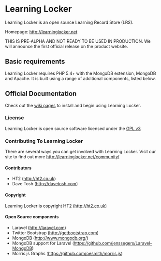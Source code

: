 Learning Locker
================

Learning Locker is an open source Learning Record Store (LRS).

Homepage: http://learninglocker.net

THIS IS PRE-ALPHA AND NOT READY TO BE USED IN PRODUCTION. We will announce the first official release on the product website.

## Basic requirements

Learning Locker requires PHP 5.4+ with the MongoDB extension, MongoDB and Apache. It is built using a range of additional components, listed below.

## Official Documentation

Check out the [wiki pages](https://github.com/davetosh/LearningLocker/wiki) to install and begin using Learning Locker.

### License

Learning Locker is open source software licensed under the [GPL v3](http://opensource.org/licenses/GPL-3.0)

### Contributing To Learning Locker

There are several ways you can get involved with Learning Locker. Visit our site to find out more http://learninglocker.net/community/

#### Contributors

* HT2 (http://ht2.co.uk)
* Dave Tosh (http://davetosh.com)

#### Copyright

Learning Locker is copyright HT2 (http://ht2.co.uk)

#### Open Source components

* Laravel (http://laravel.com)
* Twitter Bootstrap (http://getbootstrap.com)
* MongoDB (http://www.mongodb.org/)
* MongoDB support for Laravel (https://github.com/jenssegers/Laravel-MongoDB)
* Morris.js Graphs (https://github.com/oesmith/morris.js)
